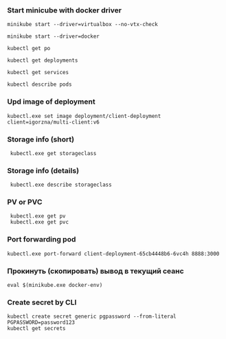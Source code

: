 ### Start minicube with docker driver
```shellget 
minikube start --driver=virtualbox --no-vtx-check
```

```shell
minikube start --driver=docker
```

```shell
kubectl get po
```

```shell
kubectl get deployments
```

```shell
kubectl get services
```

```shell
kubectl describe pods
```

### Upd image of deployment
```shell
kubectl.exe set image deployment/client-deployment client=igorzna/multi-client:v6
```

### Storage info (short)
```shell
 kubectl.exe get storageclass
```

### Storage info (details)
```shell
 kubectl.exe describe storageclass
```

### PV or PVC
```shell
 kubectl.exe get pv
 kubectl.exe get pvc
```

### Port forwarding pod
```shell
kubectl.exe port-forward client-deployment-65cb4448b6-6vc4h 8888:3000
```

### Прокинуть (скопировать) вывод в текущий сеанс
```shell
eval $(minikube.exe docker-env)
```

### Create secret by CLI
```shell
kubectl create secret generic pgpassword --from-literal PGPASSWORD=password123
kubectl get secrets
```